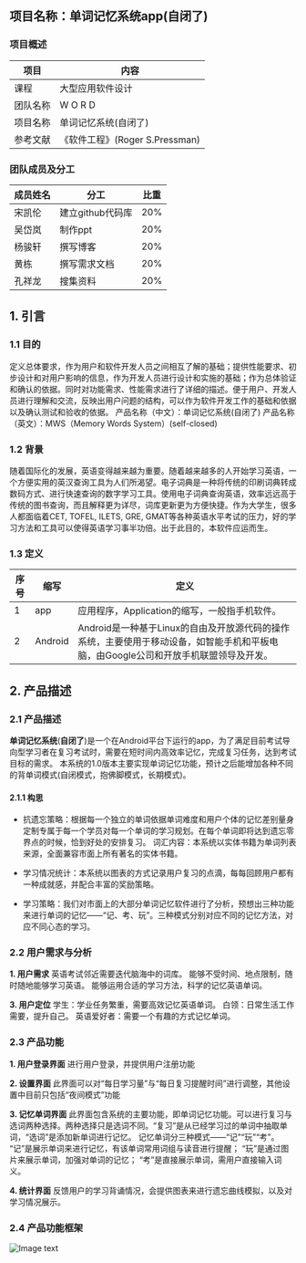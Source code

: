 ## 项目名称：单词记忆系统app(自闭了)
### 项目概述
项目 | 内容
-------- | ------
课程  | 大型应用软件设计
团队名称  | W O R D
项目名称  | 单词记忆系统(自闭了)
参考文献 | 《软件工程》(Roger S.Pressman)

### 团队成员及分工
成员姓名 | 分工 | 比重
-------- | ------ | --------
宋凯伦  | 建立github代码库 | 20%
吴岱岚 | 制作ppt | 20%
杨骏轩  | 撰写博客 | 20%
黄栋 | 撰写需求文档 | 20%
孔祥龙 | 搜集资料 | 20%

## 1. 引言

### 1.1 目的


  定义总体要求，作为用户和软件开发人员之间相互了解的基础；提供性能要求、初步设计和对用户影响的信息，作为开发人员进行设计和实施的基础；作为总体验证和确认的依据。同时对功能需求、性能需求进行了详细的描述。便于用户、开发人员进行理解和交流，反映出用户问题的结构，可以作为软件开发工作的基础和依据以及确认测试和验收的依据。
产品名称（中文）：单词记忆系统(自闭了)
产品名称（英文）：MWS（Memory Words System）(self-closed)
### 1.2 背景
随着国际化的发展，英语变得越来越为重要。随着越来越多的人开始学习英语，一个方便实用的英汉查询工具为人们所渴望。电子词典是一种将传统的印刷词典转成数码方式、进行快速查询的数字学习工具。使用电子词典查询英语，效率远远高于传统的图书查询，而且解释更为详尽，词库更新更为方便快捷。作为大学生，很多人都面临着CET, TOFEL, ILETS, GRE, GMAT等各种英语水平考试的压力，好的学习方法和工具可以使得英语学习事半功倍。出于此目的，本软件应运而生。
### 1.3 定义
序号 | 缩写 | 定义
-------- | ------ | --------
1  | app | 应用程序，Application的缩写，一般指手机软件。
2 | Android | Android是一种基于Linux的自由及开放源代码的操作系统，主要使用于移动设备，如智能手机和平板电脑，由Google公司和开放手机联盟领导及开发。

## 2. 产品描述
### 2.1 产品描述
__单词记忆系统__(__自闭了__)是一个在Android平台下运行的app，为了满足目前考试导向型学习者在复习考试时，需要在短时间内高效率记忆，完成复习任务，达到考试目标的需求。
本系统的1.0版本主要实现单词记忆功能，预计之后能增加各种不同的背单词模式(自闭模式，抱佛脚模式，长期模式)。
#### 2.1.1 构思
- 抗遗忘策略：根据每一个独立的单词依据单词难度和用户个体的记忆差别量身定制专属于每一个学员对每一个单词的学习规划。在每个单词即将达到遗忘零界点的时候，恰到好处的安排复习。
词汇内容：本系统以实体书籍为单词列表来源，全面兼容市面上所有著名的实体书籍。
*  学习情况统计：本系统以图表的方式记录用户复习的点滴，每每回顾用户都有一种成就感，并配合丰富的奖励策略。
+ 学习策略：我们对市面上的大部分单词记忆软件进行了分析，预想出三种功能来进行单词的记忆——“记、考、玩”。三种模式分别对应不同的记忆方法，对应不同心态的学习。

### 2.2  用户需求与分析
**1. 用户需求**
英语考试邻近需要迭代脑海中的词库。
能够不受时间、地点限制，随时随地能够学习英语。
能够运用合适的学习方法，科学的记忆英语单词。

**3. 用户定位**
学生：学业任务繁重，需要高效记忆英语单词。
白领：日常生活工作需要，提升自己。
英语爱好者：需要一个有趣的方式记忆单词。
### 2.3 产品功能
**1. 用户登录界面**
进行用户登录，并提供用户注册功能

**2. 设置界面**
此界面可以对“每日学习量”与“每日复习提醒时间”进行调整，其他设置中目前只包括“夜间模式”功能

**3.  记忆单词界面**
此界面包含系统的主要功能，即单词记忆功能。可以进行复习与选词两种选择。两种选择只是选词不同。“复习”是从已经学习过的单词中抽取单词，“选词”是添加新单词进行记忆。
记忆单词分三种模式——“记”“玩”“考”。
“记”是展示单词来进行记忆，有该单词常用词组与读音进行提醒；
“玩”是通过图片来展示单词，加强对单词的记忆；
“考”是直接展示单词，需用户直接输入词义。

**4. 统计界面**
反馈用户的学习背诵情况，会提供图表来进行遗忘曲线模拟，以及对学习情况展示。

### 2.4 产品功能框架
![Image text](https://github.com/kailunsong/remword/blob/master/source/instruction.png)